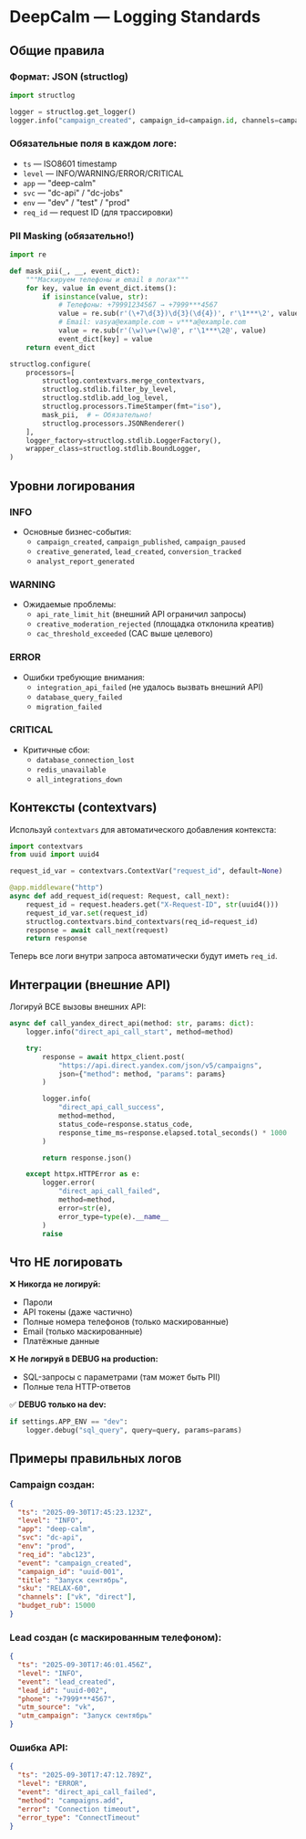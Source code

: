 # DeepCalm — Logging Standards

## Общие правила

### Формат: JSON (structlog)
```python
import structlog

logger = structlog.get_logger()
logger.info("campaign_created", campaign_id=campaign.id, channels=campaign.channels, sku=campaign.sku)
```

### Обязательные поля в каждом логе:
- `ts` — ISO8601 timestamp
- `level` — INFO/WARNING/ERROR/CRITICAL
- `app` — "deep-calm"
- `svc` — "dc-api" / "dc-jobs"
- `env` — "dev" / "test" / "prod"
- `req_id` — request ID (для трассировки)

### PII Masking (обязательно!)
```python
import re

def mask_pii(_, __, event_dict):
    """Маскируем телефоны и email в логах"""
    for key, value in event_dict.items():
        if isinstance(value, str):
            # Телефоны: +79991234567 → +7999***4567
            value = re.sub(r'(\+7\d{3})\d{3}(\d{4})', r'\1***\2', value)
            # Email: vasya@example.com → v***a@example.com
            value = re.sub(r'(\w)\w+(\w)@', r'\1***\2@', value)
            event_dict[key] = value
    return event_dict

structlog.configure(
    processors=[
        structlog.contextvars.merge_contextvars,
        structlog.stdlib.filter_by_level,
        structlog.stdlib.add_log_level,
        structlog.processors.TimeStamper(fmt="iso"),
        mask_pii,  # ← Обязательно!
        structlog.processors.JSONRenderer()
    ],
    logger_factory=structlog.stdlib.LoggerFactory(),
    wrapper_class=structlog.stdlib.BoundLogger,
)
```

## Уровни логирования

### INFO
- Основные бизнес-события:
  - `campaign_created`, `campaign_published`, `campaign_paused`
  - `creative_generated`, `lead_created`, `conversion_tracked`
  - `analyst_report_generated`

### WARNING
- Ожидаемые проблемы:
  - `api_rate_limit_hit` (внешний API ограничил запросы)
  - `creative_moderation_rejected` (площадка отклонила креатив)
  - `cac_threshold_exceeded` (CAC выше целевого)

### ERROR
- Ошибки требующие внимания:
  - `integration_api_failed` (не удалось вызвать внешний API)
  - `database_query_failed`
  - `migration_failed`

### CRITICAL
- Критичные сбои:
  - `database_connection_lost`
  - `redis_unavailable`
  - `all_integrations_down`

## Контексты (contextvars)

Используй `contextvars` для автоматического добавления контекста:

```python
import contextvars
from uuid import uuid4

request_id_var = contextvars.ContextVar("request_id", default=None)

@app.middleware("http")
async def add_request_id(request: Request, call_next):
    request_id = request.headers.get("X-Request-ID", str(uuid4()))
    request_id_var.set(request_id)
    structlog.contextvars.bind_contextvars(req_id=request_id)
    response = await call_next(request)
    return response
```

Теперь все логи внутри запроса автоматически будут иметь `req_id`.

## Интеграции (внешние API)

Логируй ВСЕ вызовы внешних API:

```python
async def call_yandex_direct_api(method: str, params: dict):
    logger.info("direct_api_call_start", method=method)

    try:
        response = await httpx_client.post(
            "https://api.direct.yandex.com/json/v5/campaigns",
            json={"method": method, "params": params}
        )

        logger.info(
            "direct_api_call_success",
            method=method,
            status_code=response.status_code,
            response_time_ms=response.elapsed.total_seconds() * 1000
        )

        return response.json()

    except httpx.HTTPError as e:
        logger.error(
            "direct_api_call_failed",
            method=method,
            error=str(e),
            error_type=type(e).__name__
        )
        raise
```

## Что НЕ логировать

❌ **Никогда не логируй:**
- Пароли
- API токены (даже частично)
- Полные номера телефонов (только маскированные)
- Email (только маскированные)
- Платёжные данные

❌ **Не логируй в DEBUG на production:**
- SQL-запросы с параметрами (там может быть PII)
- Полные тела HTTP-ответов

✅ **DEBUG только на dev:**
```python
if settings.APP_ENV == "dev":
    logger.debug("sql_query", query=query, params=params)
```

## Примеры правильных логов

### Campaign создан:
```json
{
  "ts": "2025-09-30T17:45:23.123Z",
  "level": "INFO",
  "app": "deep-calm",
  "svc": "dc-api",
  "env": "prod",
  "req_id": "abc123",
  "event": "campaign_created",
  "campaign_id": "uuid-001",
  "title": "Запуск сентябрь",
  "sku": "RELAX-60",
  "channels": ["vk", "direct"],
  "budget_rub": 15000
}
```

### Lead создан (с маскированным телефоном):
```json
{
  "ts": "2025-09-30T17:46:01.456Z",
  "level": "INFO",
  "event": "lead_created",
  "lead_id": "uuid-002",
  "phone": "+7999***4567",
  "utm_source": "vk",
  "utm_campaign": "Запуск сентябрь"
}
```

### Ошибка API:
```json
{
  "ts": "2025-09-30T17:47:12.789Z",
  "level": "ERROR",
  "event": "direct_api_call_failed",
  "method": "campaigns.add",
  "error": "Connection timeout",
  "error_type": "ConnectTimeout"
}
```
